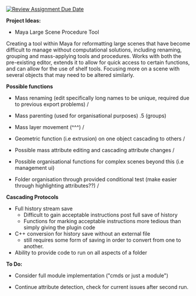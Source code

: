 [![Review Assignment Due Date](https://classroom.github.com/assets/deadline-readme-button-22041afd0340ce965d47ae6ef1cefeee28c7c493a6346c4f15d667ab976d596c.svg)](https://classroom.github.com/a/Tn7g_Mhz)

__**Project Ideas:**__

- Maya Large Scene Procedure Tool

Creating a tool within Maya for reformatting large scenes that have become difficult to manage without computational solutions, including renaming, grouping and mass-applying tools and procedures. Works with both the pre-existing editor, extends it to allow for quick access to certain functions, and can allow for the use of shelf tools. Focusing more on a scene with several objects that may need to be altered similarly.

__**Possible functions**__

- Mass renaming (edit specifically long names to be unique, required due to previous export problems) /

- Mass parenting (used for organisational purposes) .5 (groups)

- Mass layer movement (^^^) /

- Geometric function (i.e extrusion) on one object cascading to others / 

- Possible mass attribute editing and cascading attribute changes /

- Possible organisational functions for complex scenes beyond this (i.e management ui)

- Folder organisation through provided conditional test (make easier through highlighting attributes??) /


__**Cascading Protocols**__

- Full history stream save
    -   Difficult to gain acceptable instructions post full save of history
    -   Functions for marking acceptable instructions more tedious than simply giving the plugin code
- C++ conversion for history save without an external file
    - still requires some form of saving in order to convert from one to another.
- Ability to provide code to run on all aspects of a folder

__**To Do:**__

- Consider full module implementation ("cmds or just a module")

- Continue attribute detection, check for current issues after second run. 
